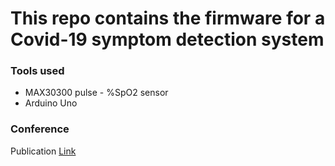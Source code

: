 # This repo contains the firmware for a Covid-19 symptom detection system

### Tools used
- MAX30300 pulse - %SpO2 sensor
- Arduino Uno

### Conference
Publication [Link](https://ieeexplore.ieee.org/document/9422520)
